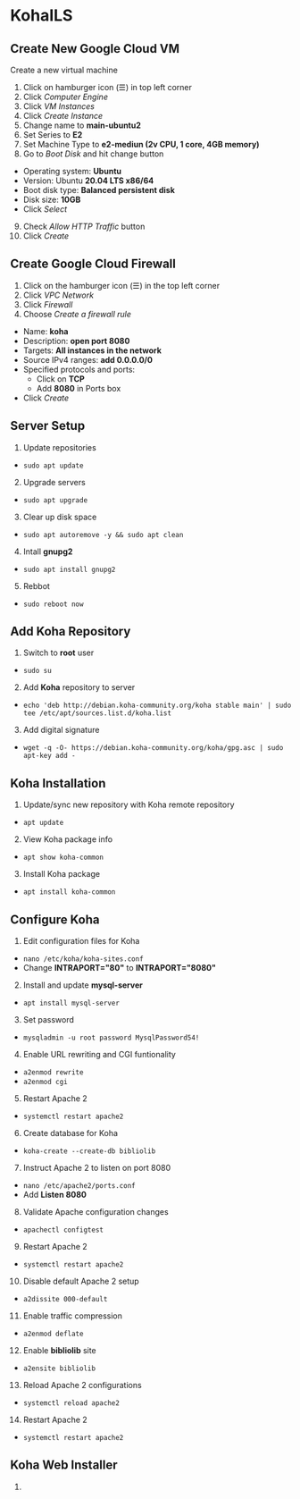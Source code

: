 # KohaILS

## Create New Google Cloud VM
Create a new virtual machine
1. Click on hamburger icon (☰) in top left corner
2. Click *Computer Engine*
3. Click *VM Instances*
4. Click *Create Instance*
5. Change name to **main-ubuntu2**
6. Set Series to **E2**
7. Set Machine Type to **e2-mediun (2v CPU, 1 core, 4GB memory)**
8. Go to *Boot Disk* and hit change button
- Operating system: **Ubuntu**
- Version: Ubuntu **20.04 LTS x86/64**
- Boot disk type: **Balanced persistent disk**
- Disk size: **10GB**
- Click *Select*
9. Check *Allow HTTP Traffic* button
10. Click *Create*

## Create Google Cloud Firewall
1. Click on the hamburger icon (☰) in the top left corner
2. Click *VPC Network*
3. Click *Firewall*
4. Choose *Create a firewall rule*
- Name: **koha**
- Description: **open port 8080**
- Targets: **All instances in the network**
- Source IPv4 ranges: **add 0.0.0.0/0**
- Specified protocols and ports:
  - Click on **TCP**
  - Add **8080** in Ports box
- Click *Create*

## Server Setup
1. Update repositories
- `sudo apt update`
2. Upgrade servers
- `sudo apt upgrade`
3. Clear up disk space
- `sudo apt autoremove -y && sudo apt clean`
4. Intall **gnupg2**
- `sudo apt install gnupg2`
5. Rebbot
- `sudo reboot now`

## Add Koha Repository
1. Switch to **root** user
- `sudo su`
2. Add **Koha** repository to server
- `echo 'deb http://debian.koha-community.org/koha stable main' | sudo tee /etc/apt/sources.list.d/koha.list`
3. Add digital signature
- `wget -q -O- https://debian.koha-community.org/koha/gpg.asc | sudo apt-key add -`

## Koha Installation
1. Update/sync new repository with Koha remote repository
- `apt update`
2. View Koha package info
- `apt show koha-common`
3. Install Koha package
- `apt install koha-common`

## Configure Koha
1. Edit configuration files for Koha
- `nano /etc/koha/koha-sites.conf`
- Change **INTRAPORT="80"** to **INTRAPORT="8080"**
2. Install and update **mysql-server**
- `apt install mysql-server`
3. Set password
- `mysqladmin -u root password MysqlPassword54!`
4. Enable URL rewriting and CGI funtionality
- `a2enmod rewrite`
- `a2enmod cgi`
5. Restart Apache 2
- `systemctl restart apache2`
6. Create database for Koha
- `koha-create --create-db bibliolib`
7. Instruct Apache 2 to listen on port 8080
- `nano /etc/apache2/ports.conf`
- Add **Listen 8080**
8. Validate Apache configuration changes
- `apachectl configtest`
9. Restart Apache 2
- `systemctl restart apache2`
10. Disable default Apache 2 setup
- `a2dissite 000-default`
11. Enable traffic compression
- `a2enmod deflate`
12. Enable **bibliolib** site
- `a2ensite bibliolib`
13. Reload Apache 2 configurations
- `systemctl reload apache2`
14. Restart Apache 2
- `systemctl restart apache2`

## Koha Web Installer
1. 



